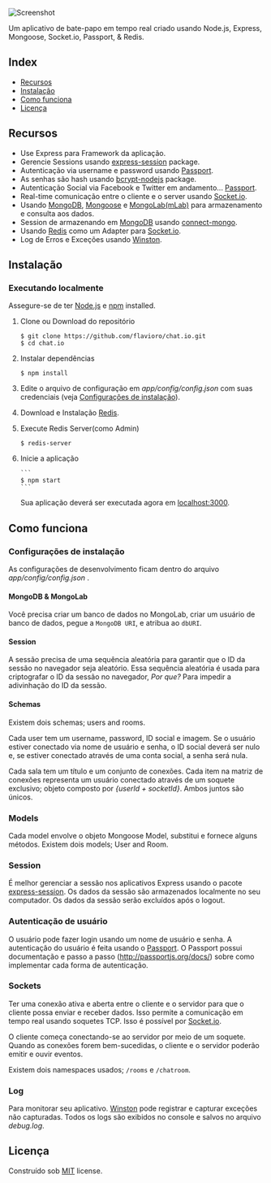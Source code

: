 ![Screenshot](https://raw.githubusercontent.com/flavioro/chat.io/master/public/img/chat.io.gif)

Um aplicativo de bate-papo em tempo real criado usando Node.js, Express, Mongoose, Socket.io, Passport, & Redis.

## Index

- [Recursos](#features)
- [Instalação](#installation)
- [Como funciona](#how-it-works)
- [Licença](#license)

## Recursos<a name="features"></a>

- Use Express para Framework da aplicação.
- Gerencie Sessions usando [express-session](https://github.com/expressjs/session) package.
- Autenticação via username e password usando [Passport](https://github.com/jaredhanson/passport).
- As senhas são hash usando [bcrypt-nodejs](https://github.com/shaneGirish/bcrypt-nodejs) package.
- Autenticação Social via Facebook e Twitter em andamento... [Passport](https://github.com/jaredhanson/passport).
- Real-time comunicação entre o cliente e o server usando [Socket.io](https://github.com/socketio/socket.io).
- Usando [MongoDB](https://github.com/mongodb/mongo), [Mongoose](https://github.com/Automattic/mongoose) e [MongoLab(mLab)](https://mlab.com/) para armazenamento e consulta aos dados.
- Session de armazenando em [MongoDB](https://github.com/mongodb/mongo) usando [connect-mongo](https://github.com/kcbanner/connect-mongo).
- Usando [Redis](https://github.com/antirez/redis) como um Adapter para [Socket.io](https://github.com/socketio/socket.io).
- Log de Erros e Exceções usando [Winston](https://github.com/winstonjs/winston).

## Instalação<a name="installation"></a>

### Executando localmente

Assegure-se de ter [Node.js](https://nodejs.org/) e [npm](https://www.npmjs.com/) installed.

1.  Clone ou Download do repositório

    ```
    $ git clone https://github.com/flavioro/chat.io.git
    $ cd chat.io
    ```

2.  Instalar dependências

    ```
    $ npm install
    ```

3.  Edite o arquivo de configuração em _app/config/config.json_ com suas credenciais (veja [Configurações de instalação](#configurations)).
4.  Download e Instalação [Redis](http://redis.io/download).
5.  Execute Redis Server(como Admin)

    ```
    $ redis-server
    ```

6.  Inicie a aplicação

        ```
        $ npm start
        ```

    Sua aplicação deverá ser executada agora em [localhost:3000](http://localhost:3000/).

## Como funciona<a name="how-it-works"></a>

### Configurações de instalação<a name="configurations"></a>

As configurações de desenvolvimento ficam dentro do arquivo _app/config/config.json_ .

#### MongoDB & MongoLab

Você precisa criar um banco de dados no MongoLab, criar um usuário de banco de dados, pegue a `MongoDB URI`, e atribua ao `dbURI`.

#### Session

A sessão precisa de uma sequência aleatória para garantir que o ID da sessão no navegador seja aleatório. Essa sequência aleatória é usada para criptografar o ID da sessão no navegador, _Por que?_ Para impedir a adivinhação do ID da sessão.

#### Schemas

Existem dois schemas; users and rooms.

Cada user tem um username, password, ID social e imagem. Se o usuário estiver conectado via nome de usuário e senha, o ID social deverá ser nulo e, se estiver conectado através de uma conta social, a senha será nula.

Cada sala tem um título e um conjunto de conexões. Cada item na matriz de conexões representa um usuário conectado através de um soquete exclusivo; objeto composto por _{userId + socketId}_. Ambos juntos são únicos.

### Models<a name="models"></a>

Cada model envolve o objeto Mongoose Model, substitui e fornece alguns métodos. Existem dois models; User and Room.

### Session<a name="session"></a>

É melhor gerenciar a sessão nos aplicativos Express usando o pacote [express-session](https://github.com/expressjs/session). Os dados da sessão são armazenados localmente no seu computador. Os dados da sessão serão excluídos após o logout.

### Autenticação de usuário<a name="auth"></a>

O usuário pode fazer login usando um nome de usuário e senha. A autenticação do usuário é feita usando o [Passport](https://github.com/jaredhanson/passport). O Passport possui documentação e passo a passo (http://passportjs.org/docs/) sobre como implementar cada forma de autenticação.

### Sockets<a name="sockets"></a>

Ter uma conexão ativa e aberta entre o cliente e o servidor para que o cliente possa enviar e receber dados. Isso permite a comunicação em tempo real usando soquetes TCP. Isso é possível por [Socket.io](https://github.com/socketio/socket.io).

O cliente começa conectando-se ao servidor por meio de um soquete. Quando as conexões forem bem-sucedidas, o cliente e o servidor poderão emitir e ouvir eventos.

Existem dois namespaces usados; `/rooms` e `/chatroom`.

### Log<a name="logger"></a>

Para monitorar seu aplicativo. [Winston](https://github.com/winstonjs/winston) pode registrar e capturar exceções não capturadas. Todos os logs são exibidos no console e salvos no arquivo _debug.log_.

## Licença <a name="license"></a>

Construído sob [MIT](http://www.opensource.org/licenses/mit-license.php) license.
